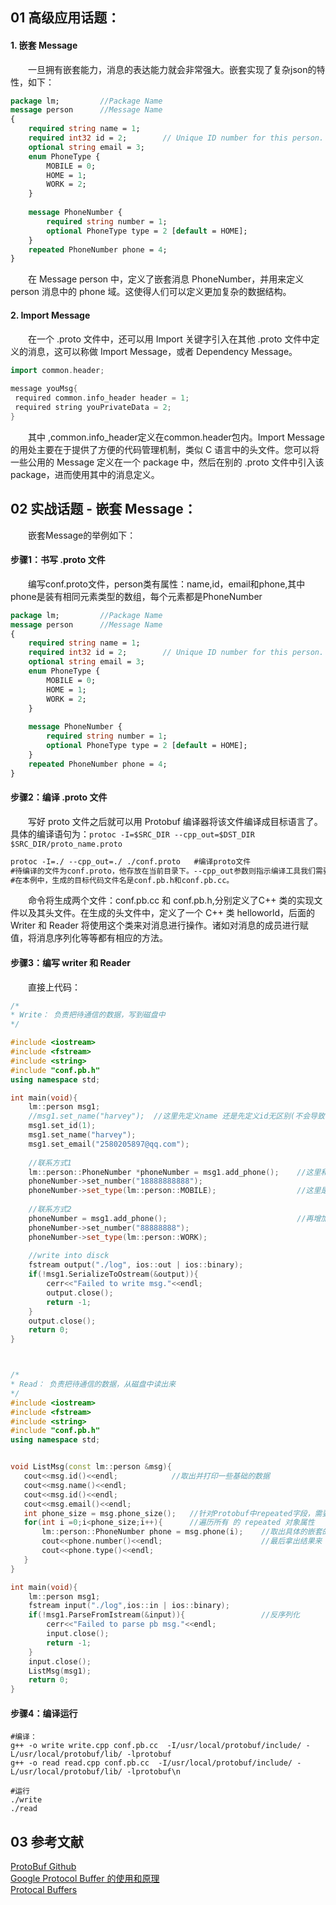 ## 01 高级应用话题：  
#### 1. 嵌套 Message
&emsp;&emsp;一旦拥有嵌套能力，消息的表达能力就会非常强大。嵌套实现了复杂json的特性，如下：<br/>
```Protobuf
package lm;  		//Package Name
message person 		//Message Name
{
	required string name = 1; 
	required int32 id = 2;        // Unique ID number for this person. 
 	optional string email = 3; 
 	enum PhoneType { 
   		MOBILE = 0; 
   		HOME = 1; 
   		WORK = 2; 
 	} 
 
 	message PhoneNumber { 
   		required string number = 1; 
   		optional PhoneType type = 2 [default = HOME]; 
 	} 
 	repeated PhoneNumber phone = 4; 
}
```
&emsp;&emsp;在 Message person 中，定义了嵌套消息 PhoneNumber，并用来定义 person 消息中的 phone 域。这使得人们可以定义更加复杂的数据结构。<br/>

#### 2. Import Message
&emsp;&emsp;在一个 .proto 文件中，还可以用 Import 关键字引入在其他 .proto 文件中定义的消息，这可以称做 Import Message，或者 Dependency Message。<br/>
```C++
import common.header; 
 
message youMsg{ 
 required common.info_header header = 1; 
 required string youPrivateData = 2; 
}
```
&emsp;&emsp;其中 ,common.info_header定义在common.header包内。Import Message 的用处主要在于提供了方便的代码管理机制，类似 C 语言中的头文件。您可以将一些公用的 Message 定义在一个 package 中，然后在别的 .proto 文件中引入该 package，进而使用其中的消息定义。<br/>

## 02 实战话题 - 嵌套 Message：  
&emsp;&emsp;嵌套Message的举例如下：<br/>
#### 步骤1：书写 .proto 文件
&emsp;&emsp;编写conf.proto文件，person类有属性：name,id，email和phone,其中phone是装有相同元素类型的数组，每个元素都是PhoneNumber<br/>
```ProtoBuf
package lm;  		//Package Name
message person 		//Message Name
{
	required string name = 1; 
	required int32 id = 2;        // Unique ID number for this person. 
 	optional string email = 3; 
 	enum PhoneType { 
   		MOBILE = 0; 
   		HOME = 1; 
   		WORK = 2; 
 	} 
 
 	message PhoneNumber { 
   		required string number = 1; 
   		optional PhoneType type = 2 [default = HOME]; 
 	} 
 	repeated PhoneNumber phone = 4; 
}

```

#### 步骤2：编译 .proto 文件
&emsp;&emsp;写好 proto 文件之后就可以用 Protobuf 编译器将该文件编译成目标语言了。具体的编译语句为：`protoc -I=$SRC_DIR --cpp_out=$DST_DIR $SRC_DIR/proto_name.proto` <br/>
```ProtoBuf
protoc -I=./ --cpp_out=./ ./conf.proto   #编译proto文件
#待编译的文件为conf.proto，他存放在当前目录下。--cpp_out参数则指示编译工具我们需要生成目标语言是C++，输出目录是当前目录。
#在本例中，生成的目标代码文件名是conf.pb.h和conf.pb.cc。
```
&emsp;&emsp;命令将生成两个文件：conf.pb.cc 和 conf.pb.h,分别定义了C++ 类的实现文件以及其头文件。在生成的头文件中，定义了一个 C++ 类 helloworld，后面的 Writer 和 Reader 将使用这个类来对消息进行操作。诸如对消息的成员进行赋值，将消息序列化等等都有相应的方法。<br/>

#### 步骤3：编写 writer 和 Reader
&emsp;&emsp;直接上代码：<br/>

```C++
/*
* Write： 负责把待通信的数据，写到磁盘中
*/

#include <iostream>
#include <fstream>
#include <string>
#include "conf.pb.h"
using namespace std;

int main(void){
    lm::person msg1;
    //msg1.set_name("harvey");  //这里先定义name 还是先定义id无区别(不会导致 结构化数据的序列化和反序列化的失败)
    msg1.set_id(1);
    msg1.set_name("harvey");
    msg1.set_email("2580205897@qq.com");
    
    //联系方式1   
    lm::person::PhoneNumber *phoneNumber = msg1.add_phone();    //这里和基础的不一样，看下proto编译的目标文件conf.pb.h中的定义就知道了
    phoneNumber->set_number("18888888888");
    phoneNumber->set_type(lm::person::MOBILE);                  //这里是枚举类型
    
    //联系方式2
    phoneNumber = msg1.add_phone();                             //再增加一个联系方式
    phoneNumber->set_number("88888888");
    phoneNumber->set_type(lm::person::WORK);
    
    //write into disck
    fstream output("./log", ios::out | ios::binary);
    if(!msg1.SerializeToOstream(&output)){
        cerr<<"Failed to write msg."<<endl;
        output.close();
        return -1;
    }
    output.close();
    return 0;
}



/*
* Read： 负责把待通信的数据，从磁盘中读出来
*/
#include <iostream>
#include <fstream>
#include <string>
#include "conf.pb.h"
using namespace std;


void ListMsg(const lm::person &msg){
   cout<<msg.id()<<endl;            //取出并打印一些基础的数据
   cout<<msg.name()<<endl;
   cout<<msg.id()<<endl;
   cout<<msg.email()<<endl;
   int phone_size = msg.phone_size();   //针对Protobuf中repeated字段，需要先通过  pb对象.属性_size 来获取属性的个数(大小)
   for(int i =0;i<phone_size;i++){      //遍历所有 的 repeated 对象属性
       lm::person::PhoneNumber phone = msg.phone(i);    //取出具体的嵌套的属性对象
       cout<<phone.number()<<endl;                      //最后拿出结果来
       cout<<phone.type()<<endl;
   }
}

int main(void){
    lm::person msg1;
    fstream input("./log",ios::in | ios::binary);
    if(!msg1.ParseFromIstream(&input)){                 //反序列化
        cerr<<"Failed to parse pb msg."<<endl;
        input.close();
        return -1;
    }
    input.close();
    ListMsg(msg1);
    return 0;
}


```
#### 步骤4：编译运行
```shell script
#编译：
g++ -o write write.cpp conf.pb.cc  -I/usr/local/protobuf/include/ -L/usr/local/protobuf/lib/ -lprotobuf
g++ -o read read.cpp conf.pb.cc  -I/usr/local/protobuf/include/ -L/usr/local/protobuf/lib/ -lprotobuf\n

#运行
./write
./read
```

## 03 参考文献
[ProtoBuf Github](https://code.google.com/p/protobuf/downloads/list)<br/>
[Google Protocol Buffer 的使用和原理](https://www.ibm.com/developerworks/cn/linux/l-cn-gpb/index.html)<br/>
[Protocal Buffers](https://blog.csdn.net/ldxlz224/article/details/101022649)<br/>
